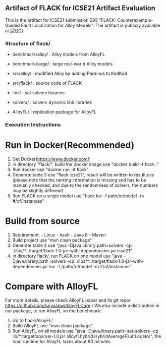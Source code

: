## Artifact of FLACK for ICSE21 Artifact Evaluation
This is the artifact for ICSE21 submission 295 "FLACK: Counterexample-Guided Fault Localization for Alloy Models". The artifact is publicly available at [![DOI]()](https://doi.org/10.6084/m9.figshare.13439894.v6)

### Structure of flack/
- benchmark/alloy/ : Alloy models from AlloyFL

- benchmark/large/ : large real-world Alloy models

- src/alloy/       : modified Alloy by adding Pardinus to KodKod

- src/flack/       : source code of FLACK

- libs/            : sat solvers libraries

- solvers/         : solvers dynamic link libraries

- AlloyFL/         : replication package for AlloyFL


### Execution Instructions
# Run in Docker(Recommended)
  1. Get Docker(https://www.docker.com/)
  2. In directory "flack/", build the docker image use "docker build -t flack ."
  3. Run docker use "docker run -it flack"
  4. Generate table 3 use "flack icse21", result will be written to result.cvs (please note that the ranking information is missing and has to be manually checked, and due to the randomness of solvers, the numbers may be slightly different)
  5. Run FLACK on a single model use "flack loc -f path/to/model -m #/of/instances" 

# Build from source
  1. Requirement:
	- Linux
	- bash
  	- Java 8
	- Maven
  2. Build project use "mvn clean package"
  3. Generate table 3 use "java -Djava.library.path=solvers -cp ./libs/*:./target/flack-1.0-jar-with-dependencies.jar icse21"
  4. In directory flack/, run FLACK on one model use "java -Djava.library.path=solvers -cp ./libs/*:./target/flack-1.0-jar-with-dependencies.jar loc -f /path/to/model -m #/of/instances"

# Compare with AlloyFL
For more details, please check AlloyFL paper and its git repo( https://github.com/kaiyuanw/AlloyFLCore )
We also include a distribution in our package, to run AlloyFL on the benchmark:
  1. Go to flack/AlloyFL/
  2. Build AlloyFL use "mvn clean package"
  3. Run AlloyFL on all models use "java -Djava.library.path=sat-solvers -cp lib/*:target/aparser-1.0.jar alloyfl.hybrid.HybridAverageFaultLocator", the total runtime for AlloyFL takes about 80 minutes
